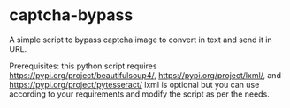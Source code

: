 # captcha-bypass
A simple script to bypass captcha image to convert in text and send it in URL.

Prerequisites:
this python script requires https://pypi.org/project/beautifulsoup4/, https://pypi.org/project/lxml/, and https://pypi.org/project/pytesseract/
lxml is optional but you can use according to your requirements and modify the script as per the needs.
